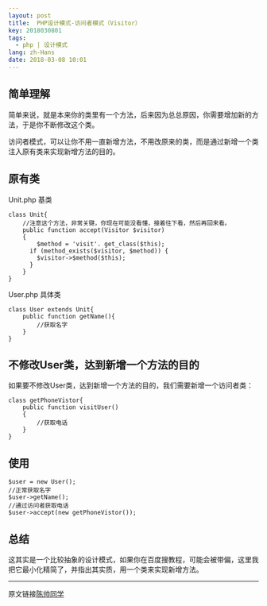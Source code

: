 ```yaml
---
layout: post
title:  PHP设计模式-访问者模式（Visitor）
key: 2018030801
tags:
  - php | 设计模式
lang: zh-Hans
date: 2018-03-08 10:01
---
```


## 简单理解

简单来说，就是本来你的类里有一个方法，后来因为总总原因，你需要增加新的方法，于是你不断修改这个类。

访问者模式，可以让你不用一直新增方法，不用改原来的类，而是通过新增一个类注入原有类来实现新增方法的目的。

## 原有类

Unit.php 基类

```$xslt
class Unit{
    //注意这个方法，非常关键，你现在可能没看懂，接着往下看，然后再回来看。
    public function accept(Visitor $visitor)
    {
        $method = 'visit'. get_class($this);
      if (method_exists($visitor, $method)) {
        $visitor->$method($this);
      }
    }
}
```

User.php 具体类

```$xslt
class User extends Unit{
    public function getName(){
        //获取名字
    }
}
```

## 不修改User类，达到新增一个方法的目的

如果要不修改User类，达到新增一个方法的目的，我们需要新增一个访问者类：

```$xslt
class getPhoneVistor{
    public function visitUser()
    {
        //获取电话
    }
}
```

## 使用

```$xslt
$user = new User();
//正常获取名字
$user->getName();
//通过访问者获取电话
$user->accept(new getPhoneVistor());
```

## 总结
这其实是一个比较抽象的设计模式，如果你在百度搜教程，可能会被带偏，这里我把它最小化精简了，并指出其实质，用一个类来实现新增方法。

***
原文链接[陈帅同学](http://imshuai.cn/php/137.html)

